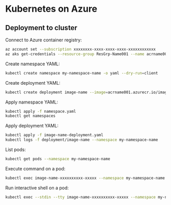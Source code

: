 # Kubernetes on Azure

## Deployment to cluster

Connect to Azure container registry:

```sh
az account set --subscription xxxxxxxx-xxxx-xxxx-xxxx-xxxxxxxxxxxx
az aks get-credentials --resource-group ResGrp-Name001 --name acrname001
```

Create namespace YAML:

```sh
kubectl create namespace my-namespace-name -o yaml --dry-run=client
```

Create deployment YAML:

```sh
kubectl create deployment image-name --image=acrname001.azurecr.io/image_name:1.0.0 -o yaml --dry-run=client
```

Apply namespace YAML:

```sh
kubectl apply -f namespace.yaml
kubectl get namespaces
```

Apply deployment YAML:

```sh
kubectl apply -f image-name-deployment.yaml
kubectl logs -f deployment/image-name --namespace my-namespace-name
```

List pods:

```sh
kubectl get pods --namespace my-namespace-name
```

Execute command on a pod:

```sh
kubectl exec image-name-xxxxxxxxxx-xxxxx --namespace my-namespace-name -- python --version
```

Run interactive shell on a pod:

```sh
kubectl exec --stdin --tty image-name-xxxxxxxxxx-xxxxx --namespace my-namespace-name -- bash
```

